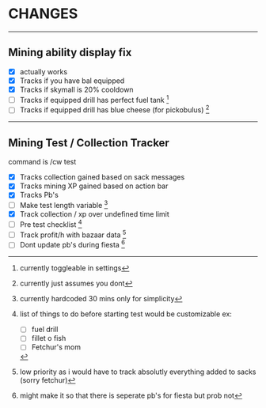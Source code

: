 # CHANGES
- - -
## Mining ability display fix

- [x] actually works
- [x] Tracks if you have bal equipped
- [x] Tracks if skymall is 20% cooldown
- [ ] Tracks if equipped drill has perfect fuel tank [^1]
- [ ] Tracks if equipped drill has blue cheese (for pickobulus) [^2]
- - -
## Mining Test / Collection Tracker
command is /cw test
- [x] Tracks collection gained based on sack messages
- [x] Tracks mining XP gained based on action bar
- [x] Tracks Pb's
- [ ] Make test length variable [^3]
- [x] Track collection / xp over undefined time limit
- [ ] Pre test checklist [^4]
- [ ] Track profit/h with bazaar data [^5]
- [ ] Dont update pb's during fiesta [^6]

[^1]:currently toggleable in settings
[^2]:currently just assumes you dont
[^3]:currently hardcoded 30 mins only for simplicity
[^4]:list of things to do before starting test would be customizable ex:
    - [ ] fuel drill 
    - [ ] fillet o fish 
    - [ ] Fetchur's mom
[^5]:low priority as i would have to track absolutly everything added to sacks (sorry fetchur)
[^6]:might make it so that there is seperate pb's for fiesta but prob not
